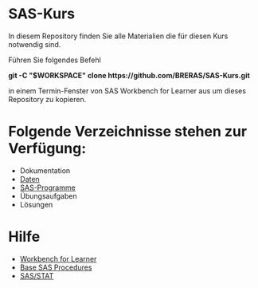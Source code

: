 # SAS-Kurs
In diesem Repository finden Sie alle Materialien die für diesen Kurs notwendig sind.

Führen Sie folgendes Befehl 

**git -C "$WORKSPACE" clone https&#58;//github.com/BRERAS/SAS-Kurs.git**

in einem Termin-Fenster von SAS Workbench for Learner aus um dieses Repository zu kopieren.

# Folgende Verzeichnisse stehen zur Verfügung:

- Dokumentation
- [Daten](https://github.com/BRERAS/SAS-Kurs/tree/main/Daten)
- [SAS-Programme](https://github.com/BRERAS/SAS-Kurs/tree/main/SAS-Programme)
- Übungsaufgaben
- Lösungen

# Hilfe

- [Workbench for Learner](https://documentation.sas.com/doc/en/workbenchcdc/v_001/workbenchgs/titlepage.htm?fromDefault=)
- [Base SAS Procedures](https://documentation.sas.com/doc/en/pgmsascdc/9.4_3.5/proc/titlepage.htm)
- [SAS/STAT](https://documentation.sas.com/doc/en/statug/15.2/statug_intro_sect001.htm)
